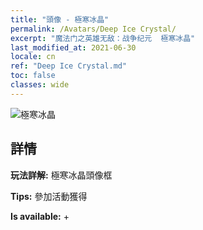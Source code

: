 ```yaml
---
title: "頭像 - 極寒冰晶"
permalink: /Avatars/Deep Ice Crystal/
excerpt: "魔法门之英雄无敌：战争纪元  極寒冰晶"
last_modified_at: 2021-06-30
locale: cn
ref: "Deep Ice Crystal.md"
toc: false
classes: wide
---
```

 ![極寒冰晶](/images/a/avatarFrame_91.png)

## 詳情

 **玩法詳解:** 極寒冰晶頭像框 

 **Tips:** 參加活動獲得 

 **Is available:**  + 

